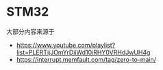 # STM32

大部分内容来源于
- https://www.youtube.com/playlist?list=PLERTijJOmYrDiiWd10iRHY0VRHdJwUH4g
- https://interrupt.memfault.com/tag/zero-to-main/
